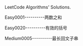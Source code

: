 LeetCode Algorithms' Solutions.

Easy0001----------两数之和

Easy0020----------有效的括号

Medium0005----------最长回文子串
